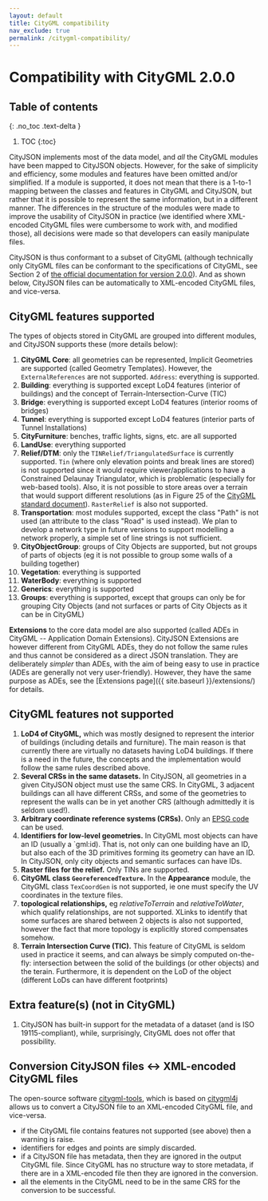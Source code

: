 ```yaml
---
layout: default
title: CityGML compatibility
nav_exclude: true
permalink: /citygml-compatibility/
---
```


# Compatibility with CityGML 2.0.0

## Table of contents
{: .no_toc .text-delta }

1. TOC
{:toc}


CityJSON implements most of the data model, and *all* the CityGML modules have been mapped to CityJSON objects. 
However, for the sake of simplicity and efficiency, some modules and features have been omitted and/or simplified. 
If a module is supported, it does not mean that there is a 1-to-1 mapping between the classes and features in CityGML and CityJSON, but rather that it is possible to represent the same information, but in a different manner. 
The differences in the structure of the modules were made to improve the usability of CityJSON in practice (we identified where XML-encoded CityGML files were cumbersome to work with, and modified those), all decisions were made so that developers can easily manipulate files.

CityJSON is thus conformant to a subset of CityGML (although technically only CityGML files can be conformant to the specifications of CityGML, see Section 2 of [the official documentation for version 2.0.0](https://portal.opengeospatial.org/files/?artifact_id=47842)).
And as shown below, CityJSON files can be automatically to XML-encoded CityGML files, and vice-versa.

## CityGML features supported

The types of objects stored in CityGML are grouped into different modules, and CityJSON supports these (more details below):

1.  **CityGML Core**: all geometries can be represented, Implicit Geometries are supported (called Geometry Templates). However, the `ExternalReferences` are not supported. `Address`: everything is supported.
2.  **Building**: everything is supported except LoD4 features (interior of buildings) and the concept of Terrain-Intersection-Curve (TIC)
3.  **Bridge**: everything is supported except LoD4 features (interior rooms of bridges)
4.  **Tunnel**: everything is supported except LoD4 features (interior parts of Tunnel Installations)
5.  **CityFurniture**: benches, traffic lights, signs, etc. are all supported
6.  **LandUse**: everything supported
7.  **Relief/DTM**: only the `TINRelief/TriangulatedSurface` is currently supported. `Tin` (where only elevation points and break lines are stored) is not supported since it would require viewer/applications to have a Constrained Delaunay Triangulator, which is problematic (especially for web-based tools). Also, it is not possible to store areas over a terrain that would support different resolutions (as in Figure 25 of the [CityGML standard document](https://portal.opengeospatial.org/files/?artifact_id=47842)). `RasterRelief` is also not supported.
8.  **Transportation**: most modules supported, except the class "Path" is not used (an attribute to the class "Road" is used instead). We plan to develop a network type in future versions to support modelling a network properly, a simple set of line strings is not sufficient.
9.  **CityObjectGroup**: groups of City Objects are supported, but not groups of parts of objects (eg it is not possible to group some walls of a building together)
10. **Vegetation**: everything is supported
11. **WaterBody**: everything is supported
12. **Generics**: everything is supported
13. **Groups**: everything is supported, except that groups can only be for grouping City Objects (and not surfaces or parts of City Objects as it can be in CityGML)

__Extensions__ to the core data model are also supported (called ADEs in CityGML -- Application Domain Extensions).
CityJSON Extensions are however different from CityGML ADEs, they do not follow the same rules and thus cannot be considered as a direct JSON translation.
They are deliberately *simpler* than ADEs, with the aim of being easy to use in practice (ADEs are generally not very user-friendly).
However, they have the same purpose as ADEs, see the [Extensions page]({{ site.baseurl }}/extensions/) for details.


## CityGML features __not__ supported

  1. __LoD4 of CityGML,__ which was mostly designed to represent the interior of buildings (including details and furniture). The main reason is that currently there are virtually no datasets having LoD4 buildings. If there is a need in the future, the concepts and the implementation would follow the same rules described above.
  1. __Several CRSs in the same datasets.__ In CityJSON, all geometries in a given CityJSON object must use the same CRS. In CityGML, 3 adjacent buildings can all have different CRSs, and some of the geometries to represent the walls can be in yet another CRS (although admittedly it is seldom used!).
  1. __Arbitrary coordinate reference systems (CRSs).__ Only an [EPSG code](https://epsg.io) can be used. 
  1. __Identifiers for low-level geometries.__ In CityGML most objects can have an ID (usually a `gml:id). That is, not only can one building have an ID, but also each of the 3D primitives forming its geometry can have an ID. In CityJSON, only city objects and semantic surfaces can have IDs.
  1. __Raster files for the relief.__ Only TINs are supported.
  1. __CityGML class `GeoreferencedTexture`.__ In the **Appearance** module, the CityGML class `TexCoordGen` is not supported, ie one must specify the UV coordinates in the texture files. 
  1. __topological relationships,__ eg *relativeToTerrain* and *relativeToWater*, which qualify relationships, are not supported. XLinks to identify that some surfaces are shared between 2 objects is also not supported, however the fact that more topology is explicitly stored compensates somehow.
  1. __Terrain Intersection Curve (TIC).__ This feature of CityGML is seldom used in practice it seems, and can always be simply computed on-the-fly: intersection between the solid of the buildings (or other objects) and the terain. Furthermore, it is dependent on the LoD of the object (different LoDs can have different footprints)


## Extra feature(s) (not in CityGML)

  1. CityJSON has built-in support for the metadata of a dataset (and is ISO 19115-compliant), while, surprisingly, CityGML does not offer that possibility.


## Conversion CityJSON files <-> XML-encoded CityGML files

The open-source software [citygml-tools](https://github.com/citygml4j/citygml-tools), which is based on [citygml4j](https://github.com/citygml4j/citygml4j) allows us to convert a CityJSON file to an XML-encoded CityGML file, and vice-versa.

  - if the CityGML file contains features not supported (see above) then a warning is raise.
  - identifiers for edges and points are simply discarded.
  - if a CityJSON file has metadata, then they are ignored in the output CityGML file. Since CityGML has no structure way to store metadata, if there are in a XML-encoded file then they are ignored in the conversion.
  - all the elements in the CityGML need to be in the same CRS for the conversion to be successful.